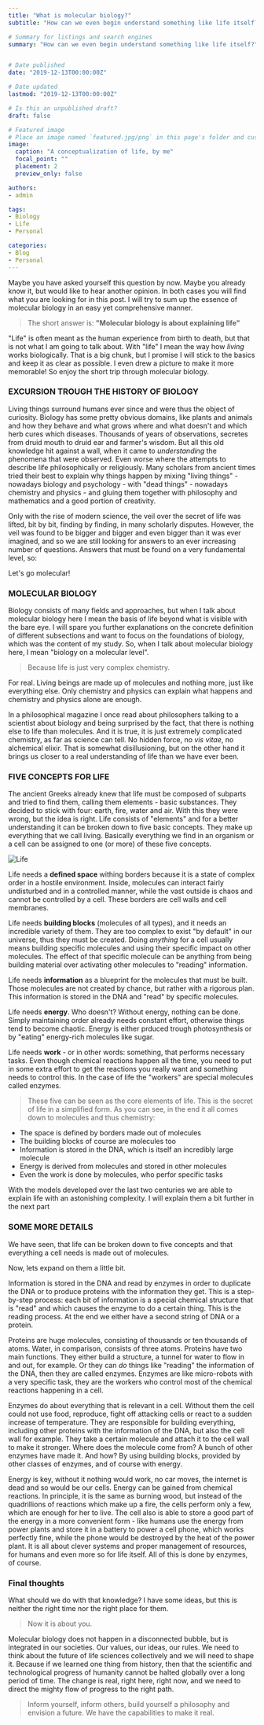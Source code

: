 ```yaml
---
title: "What is molecular biology?"
subtitle: "How can we even begin understand something like life itself?"

# Summary for listings and search engines
summary: "How can we even begin understand something like life itself?"


# Date published
date: "2019-12-13T00:00:00Z"

# Date updated
lastmod: "2019-12-13T00:00:00Z"

# Is this an unpublished draft?
draft: false

# Featured image
# Place an image named `featured.jpg/png` in this page's folder and customize its options here.
image:
  caption: "A conceptualization of life, by me"
  focal_point: ""
  placement: 2
  preview_only: false

authors:
- admin

tags:
- Biology
- Life
- Personal

categories:
- Blog
- Personal
---
```


Maybe you have asked yourself this question by now. Maybe you already know it, but would like to hear another opinion. In both cases you will find what you are looking for in this post. I will try to sum up the essence of molecular biology in an easy yet comprehensive manner. 

> The short answer is: **"Molecular biology is about explaining life"**

"Life" is often meant as the human experience from birth to death, but that is not what I am going to talk about. With "life" I mean the way how *living* works biologically. That is a big chunk, but I promise I will stick to the basics and keep it as clear as possible. I even drew a picture to make it more memorable! So enjoy the short trip through molecular biology.

### EXCURSION TROUGH THE HISTORY OF BIOLOGY

Living things surround humans ever since and were thus the object of curiosity. Biology has some pretty obvious domains, like plants and animals and how they behave and what grows where and what doesn't and which herb cures which diseases. Thousands of years of observations, secretes from druid mouth to druid ear and farmer's wisdom. But all this old knowledge hit against a wall, when it came to _understanding_ the phenomena that were observed. Even worse where the attempts to describe life philosophically or religiously. Many scholars from ancient times tried their best to explain why things happen by mixing "living things" - nowadays biology and psychology - with "dead things" - nowadays chemistry and physics - and gluing them together with philosophy and mathematics and a good portion of creativity.

Only with the rise of modern science, the veil over the secret of life was lifted, bit by bit, finding by finding, in many scholarly disputes. However, the veil was found to be bigger and bigger and even bigger than it was ever imagined, and so we are still looking for answers to an ever increasing number of questions. Answers that must be found on a very fundamental level, so:

Let's go molecular!

### MOLECULAR BIOLOGY

Biology consists of many fields and approaches, but when I talk about molecular biology here I mean the basis of life beyond what is visible with the bare eye. I will spare you further explanations on the concrete definition of different subsections and want to focus on the foundations of biology, which was the content of my study. So, when I talk about molecular biology here, I mean "biology on a molecular level".

> Because life is just very complex chemistry.

For real. Living beings are made up of molecules and nothing more, just like everything else. Only chemistry and physics can explain what happens and chemistry and physics alone are enough.

In a philosophical magazine I once read about philosophers talking to a scientist about biology and being surprised by the fact, that there is nothing else to life than molecules. And it is true, it is just extremely complicated chemistry, as far as science can tell. No hidden force, no *vis vitae*, no alchemical elixir. That is somewhat disillusioning, but on the other hand it brings us closer to a real understanding of life than we have ever been.

### FIVE CONCEPTS FOR LIFE

The ancient Greeks already knew that life must be composed of subparts and tried to find them, calling them elements - basic substances. They decided to stick with four: earth, fire, water and air. With this they were wrong, but the idea is right. Life consists of "elements" and for a better understanding it can be broken down to five basic concepts. They make up everything that we call living. Basically everything we find in an organism or a cell can be assigned to one (or more) of these five concepts.

![Life](/featured.png, "A conceptualization of life, by me")

Life needs a **defined space** withing borders because it is a state of complex order in a hostile environment. Inside, molecules can interact fairly undisturbed and in a controlled manner, while the vast outside is chaos and cannot be controlled by a cell. These borders are cell walls and cell membranes.

Life needs **building blocks** (molecules of all types), and it needs an incredible variety of them. They are too complex to exist "by default" in our universe, thus they must be created. Doing _anything_ for a cell usually means building specific molecules and using their specific impact on other molecules. The effect of that specific molecule can be anything from being building material over activating other molecules to "reading" information.

Life needs **information** as a blueprint for the molecules that must be built. Those molecules are not created by chance, but rather with a rigorous plan. This information is stored in the DNA and "read" by specific molecules. 

Life needs **energy**. Who doesn't? Without energy, nothing can be done. Simply maintaining order already needs constant effort, otherwise things tend to become chaotic. Energy is either prduced trough photosynthesis or by "eating" energy-rich molecules like sugar.

Life needs **work** - or in other words: something, that performs necessary tasks. Even though chemical reactions happen all the time, you need to put in some extra effort to get the reactions you really want and something needs to control this. In the case of life the "workers" are special molecules called enzymes.

> These five can be seen as the core elements of life. This is the secret of life in a simplified form. As you can see, in the end it all comes down to molecules and thus chemistry:

- The space is defined by borders made out of molecules
- The building blocks of course are molecules too
- Information is stored in the DNA, which is itself an incredibly large molecule
- Energy is derived from molecules and stored in other molecules
- Even the work is done by molecules, who perfor specific tasks

With the models developed over the last two centuries we are able to explain life with an astonishing complexity. I will explain them a bit further in the next part

### SOME MORE DETAILS

We have seen, that life can be broken down to five concepts and that everything a cell needs is made out of molecules.

Now, lets expand on them a little bit.

Information is stored in the DNA and read by enzymes in order to duplicate the DNA or to produce proteins with the information they get. This is a step-by-step process: each bit of information is a special chemical structure that is "read" and which causes the enzyme to do a certain thing. This is the reading process. At the end we either have a second string of DNA or a protein.

Proteins are huge molecules, consisting of thousands or ten thousands of atoms. Water, in comparison, consists of three atoms. Proteins have two main functions. They either build a structure, a tunnel for water to flow in and out, for example. Or they can *do* things like "reading" the information of the DNA, then they are called enzymes. Enzymes are like micro-robots with a very specific task, they are the workers who control most of the chemical reactions happening in a cell.

Enzymes do about everything that is relevant in a cell. Without them the cell could not use food, reproduce, fight off attacking cells or react to a sudden increase of temperature. They are responsible for building everything, including other proteins with the information of the DNA, but also the cell wall for example. They take a certain molecule and attach it to the cell wall to make it stronger. Where does the molecule come from? A bunch of other enzymes have made it. And how? By using building blocks, provided by other classes of enzymes, and of course with energy.

Energy is key, without it nothing would work, no car moves, the internet is dead and so would be our cells. Energy can be gained from chemical reactions. In principle, it is the same as burning wood, but instead of the quadrillions of reactions which make up a fire, the cells perform only a few, which are enough for her to live. The cell also is able to store a good part of the energy in a more convenient form - like humans use the energy from power plants and store it in a battery to power a cell phone, which works perfectly fine, while the phone would be destroyed by the heat of the power plant. It is all about clever systems and proper management of resources, for humans and even more so for life itself. All of this is done by enzymes, of course.

### Final thoughts

What should we do with that knowledge?
I have some ideas, but this is neither the right time nor the right place for them.

> Now it is about you.

Molecular biology does not happen in a disconnected bubble, but is integrated in our societies. Our values, our ideas, our rules. We need to think about the future of life sciences collectively and we will need to shape it. Because if we learned one thing from history, then that the scientific and technological progress of humanity cannot be halted globally over a long period of time. The change is real, right here, right now, and we need to direct the mighty flow of progress to the right path.

> Inform yourself, inform others, build yourself a philosophy and envision a future. We have the capabilities to make it real.
